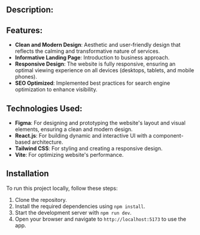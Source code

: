 ## Description:



## Features:

- **Clean and Modern Design**: Aesthetic and user-friendly design that reflects the calming and transformative nature of services.
- **Informative Landing Page**: Introduction to business approach.
- **Responsive Design**: The website is fully responsive, ensuring an optimal viewing experience on all devices (desktops, tablets, and mobile phones).
- **SEO Optimized**: Implemented best practices for search engine optimization to enhance visibility.

## Technologies Used:

- **Figma**: For designing and prototyping the website's layout and visual elements, ensuring a clean and modern design.
- **React.js**: For building dynamic and interactive UI with a component-based architecture.
- **Tailwind CSS**: For styling and creating a responsive design.
- **Vite**: For optimizing website's performance.

## Installation

To run this project locally, follow these steps:

1. Clone the repository.
2. Install the required dependencies using `npm install`.
3. Start the development server with `npm run dev`.
4. Open your browser and navigate to `http://localhost:5173` to use the app.
